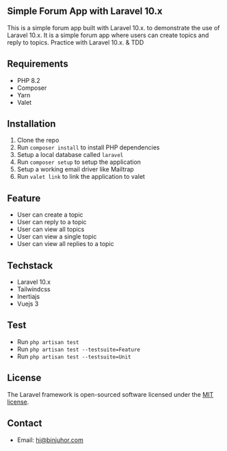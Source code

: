 ## Simple Forum App with Laravel 10.x

This is a simple forum app built with Laravel 10.x. to demonstrate the use of Laravel 10.x. It is a simple forum app where users can create topics and reply to topics.
Practice with Laravel 10.x. & TDD

## Requirements

- PHP 8.2
- Composer
- Yarn
- Valet

## Installation

1. Clone the repo
2. Run `composer install` to install PHP dependencies
3. Setup a local database called `laravel`
4. Run `composer setup` to setup the application
5. Setup a working email driver like Mailtrap
6. Run `valet link` to link the application to valet

## Feature

- User can create a topic
- User can reply to a topic
- User can view all topics
- User can view a single topic
- User can view all replies to a topic

## Techstack

- Laravel 10.x
- Tailwindcss
- Inertiajs
- Vuejs 3

## Test

- Run `php artisan test`
- Run `php artisan test --testsuite=Feature`
- Run `php artisan test --testsuite=Unit`

## License

The Laravel framework is open-sourced software licensed under the [MIT license](https://opensource.org/licenses/MIT).

## Contact

- Email: [hi@binjuhor.com](mailto:hi@binjuhor.com)
